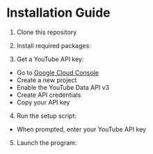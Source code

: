 # Installation Guide

1. Clone this repository
2. Install required packages:

3. Get a YouTube API key:
- Go to [Google Cloud Console](https://console.cloud.google.com/)
- Create a new project
- Enable the YouTube Data API v3
- Create API credentials
- Copy your API key

4. Run the setup script:
- When prompted, enter your YouTube API key

5. Launch the program:

